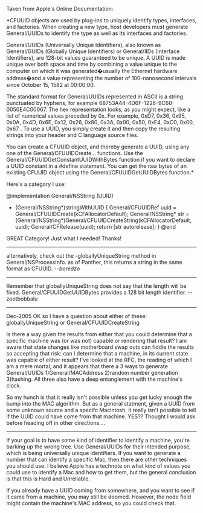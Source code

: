 Taken from Apple's Online Documentation:

*CFUUID objects are used by plug-ins to uniquely identify types, interfaces, and factories. When creating a new type, host developers must generate General/UUIDs to identify the type as well as its interfaces and factories.


General/UUIDs (Universally Unique Identifiers), also known as General/GUIDs (Globally Unique Identifiers) or General/IIDs (Interface Identifiers), are 128-bit values guaranteed to be unique. A UUID is made unique over both space and time by combining a value unique to the computer on which it was generated�usually the Ethernet hardware address�and a value representing the number of 100-nanosecond intervals since October 15, 1582 at 00:00:00.


The standard format for General/UUIDs represented in ASCII is a string punctuated by hyphens, for example 68753A44-4D6F-1226-9C60-0050E4C00067. The hex representation looks, as you might expect, like a list of numerical values preceded by 0x. For example, 0xD7, 0x36, 0x95, 0x0A, 0x4D, 0x6E, 0x12, 0x26, 0x80, 0x3A, 0x00, 0x50, 0xE4, 0xC0, 0x00, 0x67 . To use a UUID, you simply create it and then copy the resulting strings into your header and C language source files.


You can create a CFUUID object, and thereby generate a UUID, using any one of the General/CFUUIDCreate... functions. Use the General/CFUUIDGetConstantUUIDWithBytes function if you want to declare a UUID constant in a #define statement. You can get the raw bytes of an existing CFUUID object using the General/CFUUIDGetUUIDBytes function.*

Here's a category I use:
    
@implementation General/NSString (UUID)
+ (General/NSString*)stringWithUUID
{
   General/CFUUIDRef uuid = General/CFUUIDCreate(kCFAllocatorDefault);
   General/NSString* str = (General/NSString*)General/CFUUIDCreateString(kCFAllocatorDefault, uuid);
   General/CFRelease(uuid);
   return [str autorelease];
}
@end


GREAT Category!  Just what I needed! Thanks!

----

alternatively, check out the -globallyUniqueString method in General/NSProcessInfo. as of Panther, this returns a string in the same format as CFUUID. *--boredzo*

----

Remember that globallyUniqueString does not say that the length will be fixed. General/CFUUIDGetUUIDBytes provides a 128 bit length identifier. --zootbobbalu

----
Dec-2005
OK so I have a question about either of these: globallyUniqueString or General/CFUUIDCreateString

Is there a way given the results from either that you could determine that a specific machine was (or was not) capable or rendering that result?
I am aware that state changes like motherboard swap outs can fiddle the results so accepting that risk: can I determine that a machine, in its current state was capable of either result?  I've looked at the RFC, the reading of which I am a mere mortal, and it appears that there a 3 ways to generate General/UUIDs 1)General/MACAddress 2)random number generation 3)hashing.  All three also have a deep entanglement with the machine's clock.

So my hunch is that it really isn't possible unless you get lucky enough the bump into the MAC algorithm.  But as a general statment, given a UUID from some unknown source and a specifc Macintosh, it really isn't possible to tell if the UUID could have come from that machine.  YES??   Thought I would ask before heading off in other directions....
 
----
If your goal is to have some kind of identifier to identify a machine, you're barking up the wrong tree. Use General/UUIDs for their intended purpose, which is being universally unique identifiers. If you want to generate a number that can identify a specific Mac, then there are other techniques you should use. I believe Apple has a technote on what kind of values you could use to identify a Mac and how to get them, but the general conclusion is that this is Hard and Unreliable.

If you already have a UUID coming from somewhere, and you want to see if it came from a machine, you may still be doomed. However, the node field might contain the machine's MAC address, so you could check that.